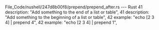 File_Code/nushell/247d8b00f8/prepend/prepend_after.rs --- Rust
41             description: "Add something to the end of a list or table",                                                                                   41             description: "Add something to the beginning of a list or table",
42             example: "echo [2 3 4] | prepend 4",                                                                                                          42             example: "echo [2 3 4] | prepend 1",

